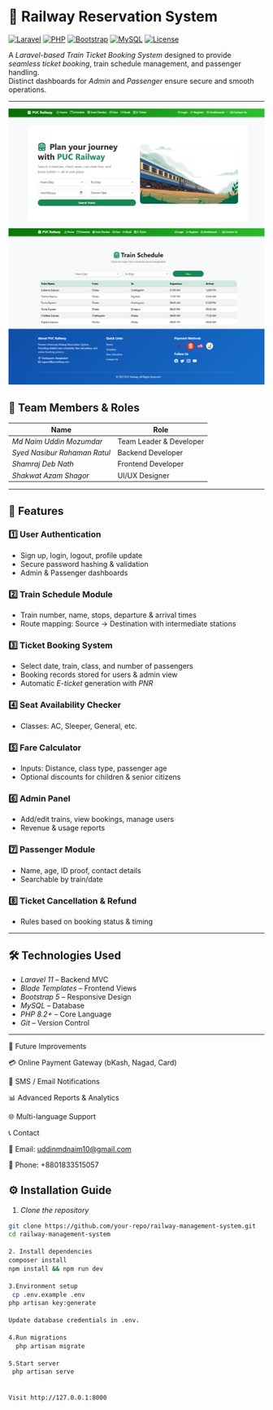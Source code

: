 # 🚆 Railway Reservation System

[![Laravel](https://img.shields.io/badge/Laravel-11-orange?logo=laravel&logoColor=white)](https://laravel.com/)
[![PHP](https://img.shields.io/badge/PHP-8.2-blue?logo=php&logoColor=white)](https://www.php.net/)
[![Bootstrap](https://img.shields.io/badge/Bootstrap-5-purple?logo=bootstrap&logoColor=white)](https://getbootstrap.com/)
[![MySQL](https://img.shields.io/badge/MySQL-8-blue?logo=mysql&logoColor=white)](https://www.mysql.com/)
[![License](https://img.shields.io/badge/License-MIT-green)](LICENSE)

A *Laravel-based Train Ticket Booking System* designed to provide *seamless ticket booking*, train schedule management, and passenger handling.  
Distinct dashboards for *Admin* and *Passenger* ensure secure and smooth operations.

---
![Homepage](public/images/screenshot/homepage.png)
![Train Schedule](public/images/screenshot/schedule.png)

## 👥 Team Members & Roles
| Name | Role |
|------|------|
| *Md Naim Uddin Mozumdar* | Team Leader & Developer |
| *Syed Nasibur Rahaman Ratul* | Backend Developer |
| *Shamraj Deb Nath* | Frontend Developer |
| *Shakwat Azam Shagor* | UI/UX Designer |

---

## 📌 Features

### 1️⃣ User Authentication
- Sign up, login, logout, profile update  
- Secure password hashing & validation  
- Admin & Passenger dashboards  

### 2️⃣ Train Schedule Module
- Train number, name, stops, departure & arrival times  
- Route mapping: Source → Destination with intermediate stations  

### 3️⃣ Ticket Booking System
- Select date, train, class, and number of passengers  
- Booking records stored for users & admin view  
- Automatic *E-ticket* generation with *PNR*  

### 4️⃣ Seat Availability Checker
- Classes: AC, Sleeper, General, etc.  

### 5️⃣ Fare Calculator
- Inputs: Distance, class type, passenger age  
- Optional discounts for children & senior citizens  

### 6️⃣ Admin Panel
- Add/edit trains, view bookings, manage users  
- Revenue & usage reports  

### 7️⃣ Passenger Module
- Name, age, ID proof, contact details  
- Searchable by train/date  

### 8️⃣ Ticket Cancellation & Refund
- Rules based on booking status & timing  

---

## 🛠 Technologies Used
- *Laravel 11* – Backend MVC  
- *Blade Templates* – Frontend Views  
- *Bootstrap 5* – Responsive Design  
- *MySQL* – Database  
- *PHP 8.2+* – Core Language  
- *Git* – Version Control  

---
🎯 Future Improvements

💳 Online Payment Gateway (bKash, Nagad, Card)

📧 SMS / Email Notifications

📊 Advanced Reports & Analytics

🌐 Multi-language Support

📞 Contact

📧 Email: uddinmdnaim10@gmail.com

📱 Phone: +8801833515057

## ⚙ Installation Guide

1. *Clone the repository*  
```bash
git clone https://github.com/your-repo/railway-management-system.git
cd railway-management-system

2. Install dependencies
composer install
npm install && npm run dev

3.Environment setup
 cp .env.example .env
php artisan key:generate

Update database credentials in .env.

4.Run migrations
  php artisan migrate

5.Start server
 php artisan serve


Visit http://127.0.0.1:8000
